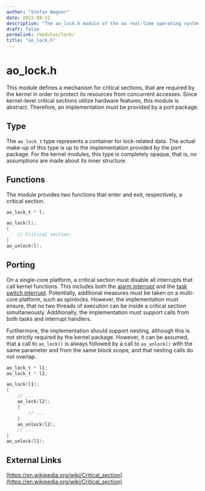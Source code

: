 ```yaml
---
author: "Stefan Wagner"
date: 2022-08-12
description: "The ao_lock.h module of the ao real-time operating system."
draft: false
permalink: /modules/lock/
title: "ao_lock.h"
---
```


# ao_lock.h

This module defines a mechanism for critical sections, that are required by the kernel in order to protect its resources from concurrent accesses. Since kernel-level critical sections utilize hardware features, this module is abstract. Therefore, an implementation must be provided by a port package. 

## Type

The `ao_lock_t` type represents a container for lock-related data. The actual make-up of this type is up to the implementation provided by the port package. For the kernel modules, this type is completely opaque, that is, no assumptions are made about its inner structure.

## Functions

The module provides two functions that enter and exit, respectively, a critical section.

```c
ao_lock_t * l;
```

```c
ao_lock(l);
{
    // Critical section.
}
ao_unlock(l);
```

## Porting

On a single-core platform, a critical section must disable all interrupts that call kernel functions. This includes both the [alarm interrupt](../alarm-interrupt.md) and the [task switch interrupt](../task-switch-interrupts.md). Potentially, additional measures must be taken on a multi-core platform, such as spinlocks. However, the implementation must ensure, that no two threads of execution can be inside a critical section simultaneously. Additionally, the implementation must support calls from both tasks and interrupt handlers.

Furthermore, the implementation should support nesting, although this is not strictly required by the kernel package. However, it can be assumed, that a call to `ao_lock()` is always followed by a call to `ao_unlock()` with the same parameter and from the same block scope, and that nesting calls do not overlap.

```c
ao_lock_t * l1;
ao_lock_t * l2;
```

```c
ao_lock(l1);
{
    // ...
    ao_lock(l2);
    {
        // ...
    }
    ao_unlock(l2);
    // ...
}
ao_unlock(l1);
```

## External Links

[https://en.wikipedia.org/wiki/Critical_section](https://en.wikipedia.org/wiki/Critical_section)
